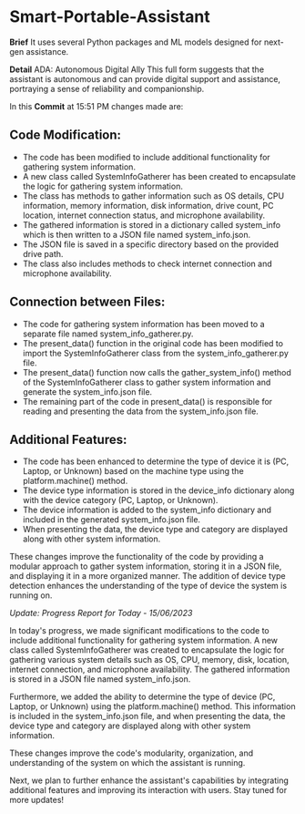 # Smart-Portable-Assistant

**Brief**
It uses several Python packages and ML models designed for next-gen assistance.

**Detail**
ADA: Autonomous Digital Ally
This full form suggests that the assistant is autonomous and can provide digital support and assistance, portraying a sense of reliability and companionship.

In this **Commit** at 15:51 PM changes made are:

## Code Modification:
- The code has been modified to include additional functionality for gathering system information.
- A new class called SystemInfoGatherer has been created to encapsulate the logic for gathering system information.
- The class has methods to gather information such as OS details, CPU information, memory information, disk information, drive count, PC location, internet connection status, and microphone availability.
- The gathered information is stored in a dictionary called system_info which is then written to a JSON file named system_info.json.
- The JSON file is saved in a specific directory based on the provided drive path.
- The class also includes methods to check internet connection and microphone availability.

## Connection between Files:
- The code for gathering system information has been moved to a separate file named system_info_gatherer.py.
- The present_data() function in the original code has been modified to import the SystemInfoGatherer class from the system_info_gatherer.py file.
- The present_data() function now calls the gather_system_info() method of the SystemInfoGatherer class to gather system information and generate the system_info.json file.
- The remaining part of the code in present_data() is responsible for reading and presenting the data from the system_info.json file.

## Additional Features:
- The code has been enhanced to determine the type of device it is (PC, Laptop, or Unknown) based on the machine type using the platform.machine() method.
- The device type information is stored in the device_info dictionary along with the device category (PC, Laptop, or Unknown).
- The device information is added to the system_info dictionary and included in the generated system_info.json file.
- When presenting the data, the device type and category are displayed along with other system information.

These changes improve the functionality of the code by providing a modular approach to gather system information, storing it in a JSON file, and displaying it in a more organized manner. The addition of device type detection enhances the understanding of the type of device the system is running on.

*Update: Progress Report for Today - 15/06/2023*

In today's progress, we made significant modifications to the code to include additional functionality for gathering system information. A new class called SystemInfoGatherer was created to encapsulate the logic for gathering various system details such as OS, CPU, memory, disk, location, internet connection, and microphone availability. The gathered information is stored in a JSON file named system_info.json. 

Furthermore, we added the ability to determine the type of device (PC, Laptop, or Unknown) using the platform.machine() method. This information is included in the system_info.json file, and when presenting the data, the device type and category are displayed along with other system information.

These changes improve the code's modularity, organization, and understanding of the system on which the assistant is running.

Next, we plan to further enhance the assistant's capabilities by integrating additional features and improving its interaction with users. Stay tuned for more updates!